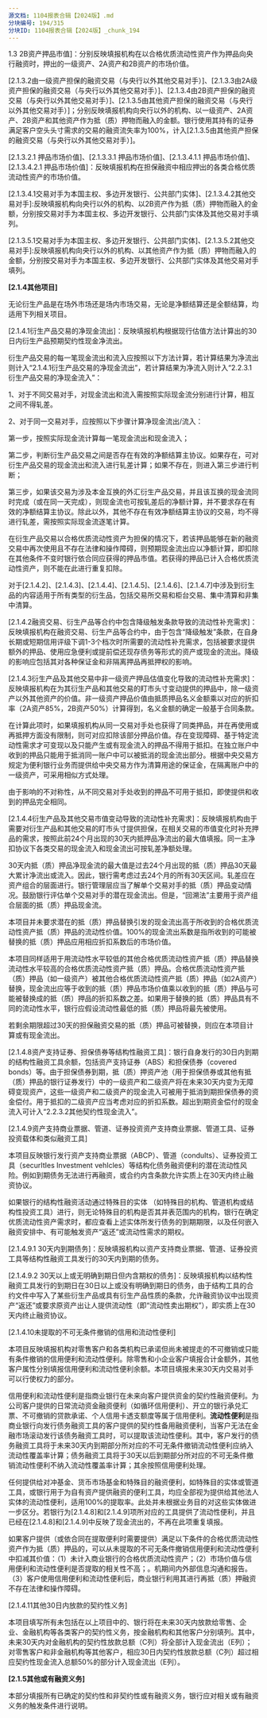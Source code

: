 ```yaml
---
源文档: 1104报表合辑【2024版】.md
分块编号: 194/315
分块ID: 1104报表合辑【2024版】_chunk_194
---
```


1.3 2B资产押品市值]：分别反映填报机构在以合格优质流动性资产作为押品向央行融资时，押出的一级资产、2A资产和2B资产的市场价值。

[2.1.3.2由一级资产担保的融资交易（与央行以外其他交易对手）]、[2.1.3.3由2A级资产担保的融资交易（与央行以外其他交易对手）]、[2.1.3.4由2B资产担保的融资交易（与央行以外其他交易对手）]、[2.1.3.5由其他资产担保的融资交易（与央行以外其他交易对手）]；分别反映填报机构向央行以外的机构、以一级资产、2A资产、2B资产和其他资产作为抵（质）押物而融入的金额。银行使用其持有的证券满足客户空头头寸需求的交易的融资流失率为100%，计入[2.1.3.5由其他资产担保的融资交易（与央行以外其他交易对手）]。

[2.1.3.2.1 押品市场价值]、[2.1.3.3.1 押品市场价值]、[2.1.3.4.1.1 押品市场价值]、[2.1.3.4.2.1 押品市场价值]：反映填报机构在担保融资中相应押出的各类合格优质流动性资产的市场价值。

[2.1.3.4.1交易对手为本国主权、多边开发银行、公共部门实体]、[2.1.3.4.2其他交易对手]:反映填报机构向央行以外的机构、以2B资产作为抵（质）押物而融入的金额，分别按交易对手为本国主权、多边开发银行、公共部门实体及其他交易对手填列。

[2.1.3.5.1交易对手为本国主权、多边开发银行、公共部门实体]、[2.1.3.5.2其他交易对手]:反映填报机构向央行以外的机构、以其他资产作为抵（质）押物而融入的金额，分别按交易对手为本国主权、多边开发银行、公共部门实体及其他交易对手填列。

**[2.1.4其他项目]**

无论衍生产品是在场外市场还是场内市场交易，无论是净额结算还是全额结算，均适用下列相关项目。

[2.1.4.1衍生产品交易的净现金流出]：反映填报机构根据现行估值方法计算出的30日内衍生产品预期契约性现金净流出。

衍生产品交易的每一笔现金流出和流入应按照以下方法计算，若计算结果为净流出则计入“2.1.4.1衍生产品交易的净现金流出”，若计算结果为净流入则计入“2.2.3.1衍生产品交易的净现金流入”：

1、对于不同交易对手，对现金流出和流入需按照实际现金流分别进行计算，相互之间不得轧差。

2、对于同一交易对手，应按照以下步骤计算净现金流出/流入：

第一步，按照实际现金流计算每一笔现金流出和现金流入；

第二步，判断衍生产品交易之间是否存在有效的净额结算主协议。如果存在，可对衍生产品交易的现金流出和流入进行轧差计算；如果不存在，则进入第三步进行判断；

第三步，如果该交易为涉及本金互换的外汇衍生产品交易，并且该互换的现金流同时完成（或在同一天完成），则现金流也可按轧差后的净额计算，并不要求存在有效的净额结算主协议。除此以外，其他不存在有效净额结算主协议的交易，均不得进行轧差，需按照实际现金流逐笔计算。

在衍生产品交易以合格优质流动性资产为担保的情况下，若该押品能够在新的融资交易中再次使用且不存在法律和操作障碍，则预期现金流出应以净额计算，即扣除在其他条件不变时银行依合同应获得的押品市值。若获得的押品已计入合格优质流动性资产，则不能在此进行重复扣除。

对于[2.1.4.2]、[2.1.4.3]、[2.1.4.4]、[2.1.4.5]、[2.1.4.6]、[2.1.4.7]中涉及到衍生品的内容适用于所有类型的衍生品，包括交易所交易和柜台交易、集中清算和非集中清算。

[2.1.4.2融资交易、衍生产品等合约中包含降级触发条款导致的流动性补充需求]：反映填报机构在融资交易、衍生产品等合约中，由于包含“降级触发”条款，在自身长期或短期信用评级下调1-3个档次时所需要的流动性补充需求，包括被要求提供额外的押品、使用应急便利或提前偿还现存债务等形式的资产或现金的流出。降级的影响应包括其对各种保证金和非隔离押品再抵押权的影响。

[2.1.4.3衍生产品及其他交易中非一级资产押品估值变化导致的流动性补充需求]：反映填报机构在为其衍生产品和其他交易的盯市头寸变动提供的押品中，除一级资产以外其他资产的价值。非一级资产押品价值由抵质押品名义金额乘以对应的折扣率（2A资产85%，2B资产50%）计算得到，名义金额的确定一般基于合同条款。

在计算此项时，如果填报机构从同一交易对手处也获得了同类押品，并在再使用或再抵押方面没有限制，则可对应扣除该部分押品价值。存在变现障碍、基于特定流动性需求才可变现以及只能产生或有现金流入的押品不得用于抵扣。在独立账户中收到的押品只能用于抵消同一账户中可以被抵消的现金流出部分。根据中央交易方规定为便利银行业务而提供给中央交易方作为清算用途的保证金，在隔离账户中的一级资产，可采用相似方式处理。

由于影响的不对称性，从不同交易对手处收到的押品不可用于抵扣，即使提供和收到的押品完全相同。

[2.1.4.4衍生产品及其他交易市值变动导致的流动性补充需求]：反映填报机构由于需要对衍生产品和其他交易的盯市头寸提供担保，在相关交易的市值变化时补充押品的需求，按照此前24个月出现的30天内抵押品净流出的最大值填报。同一主净扣协议下各类交易的现金流入和现金流出可按轧差净额处理。

30天内抵（质）押品净现金流的最大值是过去24个月出现的抵（质）押品30天最大累计净流出或流入。因此，银行需考虑过去24个月的所有30天区间。轧差应在资产组合的层面进行。银行管理层应当了解单个交易对手的抵（质）押品变动情况。鼓励银行评估单个交易对手的潜在现金流出。但是，“回溯法”主要用于资产组合层面的抵（质）押品现金流。

[2.1.4.5超额非隔离押品被收回导致的流动性补充需求]:反映由于交易对手交付给填报机构的押品超出了当前要求，根据合同能被交易对手收回的超额非隔离押品。

[2.1.4.6押品对外交付义务导致的流动性补充需求]: 反映交易对手尚未提出交付要求，但填报机构依据合同规定应该交付的押品。

[2.1.4.7合格优质流动性资产押品替换导致的流动性补充需求]:反映填报机构收到的合格非隔离优质流动性资产押品中，可在无需经填报机构同意的情况下被交易对手根据合同用非合格优质流动性资产加以替换的部分。只有可能被替换的合格优质流动性资产确实计入了银行的合格优质流动性资产储备，以非合格优质流动性资产替换抵（质）押品才计算现金流出。本项目不考虑因不满足操作性要求而未纳入银行合格优质流动性资产储备中的合格优质流动性资产的现金流出。

本项目并未要求潜在的抵（质）押品替换引发的现金流出高于所收到的合格优质流动性资产抵（质）押品的流动性价值。100%的现金流出系数是指所收到的可能被替换的抵（质）押品应用相应折扣系数后的市场价值。

本项目同样适用于用流动性水平较低的其他合格优质流动性资产抵（质）押品替换流动性水平较高的合格优质流动性资产抵（质）押品。合格优质流动性资产抵（质）押品（如一级资产）被其他合格优质流动性资产抵（质）押品（如2A资产）替换，现金流出应等于收到的抵（质）押品市场价值乘以收到的抵（质）押品与可能被替换成的抵（质）押品的折扣系数之差。如果用于替换的抵（质）押品具有不同的流动性水平，银行应假设流动性最低的抵（质）押品将最先被使用。

若剩余期限超过30天的担保融资交易的抵（质）押品可被替换，则应在本项目计算或有现金流出。

[2.1.4.8资产支持证券、担保债券等结构性融资工具]：银行自身发行的30日内到期的结构性融资工具余额，包括资产支持证券（ABS）和担保债券（covered bonds）等。由于担保债券到期，抵（质）押资产池（用于担保债券或其他有抵（质）押品的银行证券发行）中的一级资产和二级资产将在未来30天内变为无障碍变现资产，这些一级资产和二级资产的现金流入可被用于抵消到期担保债券的资金偿付。用于抵扣的二级资产应当考虑对应的折扣系数。超出到期资金偿付的现金流入可计入“2.2.3.2其他契约性现金流入”。

[2.1.4.9资产支持商业票据、管道、证券投资资产支持商业票据、管道工具、证券投资载体和类似融资工具]

本项目反映银行发行资产支持商业票据（ABCP）、管道（conduIts）、证券投资工具（securItIes Investment vehIcles）等结构化债务融资便利的潜在流动性风险。例如到期债务无法进行再融资，或合约内含条款允许实质上在30天内终止融资协议。

如果银行的结构性融资活动通过特殊目的实体 （如特殊目的机构、管道机构或结构性投资工具）进行，则无论特殊目的机构是否其并表范围内的机构，银行在确定优质流动性资产需求时，都应查看上述实体所发行债务的到期期限，以及任何嵌入融资安排中、有可能触发资产“返还”或流动性需求的期权。

[2.1.4.9.1 30天内到期债务]：反映填报机构以资产支持商业票据、管道、证券投资工具等结构性融资工具发行的30天内到期的债务。

[2.1.4.9.2 30天以上或无明确到期日但内含期权的债务]：反映填报机构以结构性融资工具发行的到期日在30日以上或没有明确到期日的债务，由于结构工具的合约文件中写入了某些衍生产品或具有衍生产品性质的条款，允许融资协议中出现资产“返还”或要求原资产出让人提供流动性（即“流动性卖出期权”），即实质上在30天内终止融资协议。

[2.1.4.10未提取的不可无条件撤销的信用和流动性便利]

本项目反映填报机构对零售客户和各类机构已承诺但尚未被提走的不可撤销或只能有条件撤销的信用便利和流动性便利。除零售和小企业客户填报合计金额外，其他客户属性分别填报信用便利和流动性便利余额。本项目填报未来30天内交易对手可以行使权力的部分。

信用便利和流动性便利是指商业银行在未来向客户提供资金的契约性融资便利。为公司客户提供的日常流动资金融资便利（如循环信用便利）、开立的银行承兑汇票、不可撤销的贷款承诺、个人信用卡透支额度等属于信用便利。**流动性便利**是指商业银行向发行债务融资工具的客户提供的契约性备用融资便利，当客户无法在金融市场滚动发行该债务融资工具时，可以提取该流动性便利。其中，客户发行的债务融资工具将于未来30天内到期部分所对应的不可无条件撤销流动性便利应纳入流动性覆盖率计算；债务融资工具将于30天以后到期部分所对应的不可无条件撤销流动性便利不纳入流动性覆盖率计算；其余按照信用便利处理。

任何提供给对冲基金、货币市场基金和特殊目的融资便利，如特殊目的实体或管道工具，或银行用于为自有资产提供融资的便利工具，均应全部视为提供给其他法人实体的流动性便利，适用100%的提取率。此处并未根据业务目的对这些实体做进一步区分。若银行为[2.1.4.8]和[2.1.4.9]项所对应的工具提供了流动性便利，并且已经在[2.1.4.8]和[2.1.4.9]中反映了现金流出的，不再在此项重复填报。

如果客户提供（或依合同在提取便利时需要提供）满足以下条件的合格优质流动性资产作为抵（质）押品的，可以从未提取的不可无条件撤销信用便利和流动性便利中扣减其价值：（1）未计入商业银行的合格优质流动性资产；（2）市场价值与信用便利和流动性便利是否提取的相关性不高；。机期间内外部信息沟通和报告。（3）客户使用信用便利和流动性便利后，商业银行利用其进行再抵（质）押融资不存在法律和操作障碍。

[2.1.4.11其他30日内放款的契约性义务]

本项目填写所有未包括在以上项目中的、银行将在未来30天内放款给零售、企业、金融机构等各类客户的契约性义务，按金融机构和其他客户分别填列。其中，未来30天内对金融机构的契约性放款总额（C列）将全部计入现金流出（E列）；对零售客户和非金融机构等其他客户，相应30日内契约性放款总额（C列）超过相应契约性现金流入总额50%的部分计入现金流出（E列）。

**[2.1.5其他或有融资义务]**

本部分填报所有已确定的契约性和非契约性或有融资义务，银行应对相关或有融资义务的触发条件进行说明。
